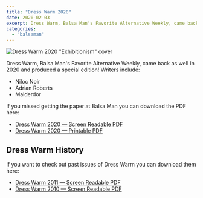 ```yaml
---
title: "Dress Warm 2020"
date: 2020-02-03
excerpt: Dress Warm, Balsa Man's Favorite Alternative Weekly, came back as well in 2020 and produced a special edition with writers Niloc Noir, Adrian Roberts, and Malderdor!
categories: 
  - "balsaman"
---
```


![Dress Warm 2020 "Exhibitionism" cover](/images/DressWarm-2020-cover-789x1024.jpg)

Dress Warm, Balsa Man's Favorite Alternative Weekly, came back as well in 2020 and produced a special edition! Writers include:

- Niloc Noir
- Adrian Roberts
- Malderdor

If you missed getting the paper at Balsa Man you can download the PDF here:

- [Dress Warm 2020 — Screen Readable PDF](/static/uploads/DressWarm-2020-screen.pdf)
- [Dress Warm 2020 — Printable PDF](/static/uploads/DressWarm-2020-print.pdf)

## Dress Warm History

If you want to check out past issues of Dress Warm you can download them here:

- [Dress Warm 2011 — Screen Readable PDF](/static/uploads/DressWarm-2011-screen.pdf)
- [Dress Warm 2010 — Screen Readable PDF](/static/uploads/DressWarm-2010-screen.pdf)
